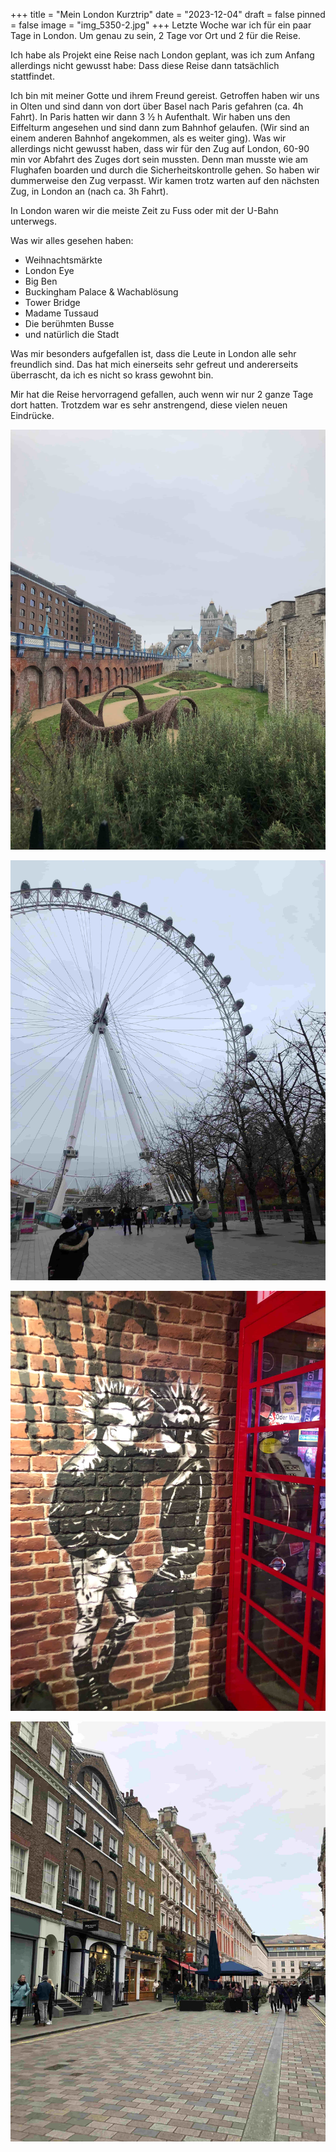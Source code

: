 +++
title = "Mein London Kurztrip"
date = "2023-12-04"
draft = false
pinned = false
image = "img_5350-2.jpg"
+++
Letzte Woche war ich für ein paar Tage in London. Um genau zu sein, 2 Tage vor Ort und 2 für die Reise. 

Ich habe als Projekt eine Reise nach London geplant, was ich zum Anfang allerdings nicht gewusst habe: Dass diese Reise dann tatsächlich stattfindet. 

Ich bin mit meiner Gotte und ihrem Freund gereist. Getroffen haben wir uns in Olten und sind dann von dort über Basel nach Paris gefahren (ca. 4h Fahrt). In Paris hatten wir dann 3 1⁄2 h Aufenthalt. Wir haben uns den Eiffelturm angesehen und sind dann zum Bahnhof gelaufen. (Wir sind an einem anderen Bahnhof angekommen, als es weiter ging). Was wir allerdings nicht gewusst haben, dass wir für den Zug auf London, 60-90 min vor Abfahrt des Zuges dort sein mussten. Denn man musste wie am Flughafen boarden und durch die Sicherheitskontrolle gehen. So haben wir dummerweise den Zug verpasst. Wir kamen trotz warten auf den nächsten Zug, in London an (nach ca. 3h Fahrt). 

In London waren wir die meiste Zeit zu Fuss oder mit der U-Bahn unterwegs. 

Was wir alles gesehen haben:

* Weihnachtsmärkte
* London Eye 
* Big Ben 
* Buckingham Palace & Wachablösung
* Tower Bridge 
* Madame Tussaud
* Die berühmten Busse 
* und natürlich die Stadt 

Was mir besonders aufgefallen ist, dass die Leute in London alle sehr freundlich sind. Das hat mich einerseits sehr gefreut und andererseits überrascht, da ich es nicht so krass gewohnt bin. 

Mir hat die Reise hervorragend gefallen, auch wenn wir nur 2 ganze Tage dort hatten. Trotzdem war es sehr anstrengend, diese vielen neuen Eindrücke. 

![](img_5390.jpg)

![](img_5381.jpg)

![](img_5439.jpg)

![](img_5350-2.jpg)